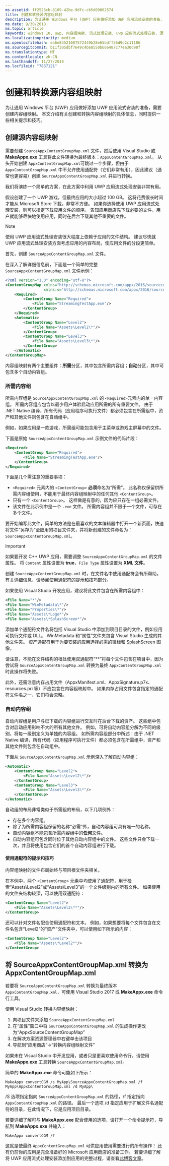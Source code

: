 ```yaml
---
ms.assetid: ff2523cb-8109-42be-9dfc-cb5d09002574
title: 创建和转换源内容组映射
description: 为让通用 Windows 平台 (UWP) 应用做好添加 UWP 应用流式安装的准备，需要创建内容组映射。 本文介绍有关创建和转换内容组映射的具体信息，同时提供一些相关提示和技巧。
ms.date: 9/30/2018
ms.topic: article
keywords: windows 10, uwp, 内容组映射, 流式处理安装, uwp 应用流式处理安装, 源内容组映射
ms.localizationpriority: medium
ms.openlocfilehash: ea6e83521007572449b28e65bdff56d9d2c11186
ms.sourcegitcommit: b11f305dbf7649c4b68550b666487c77ea30d98f
ms.translationtype: MT
ms.contentlocale: zh-CN
ms.lasthandoff: 11/27/2018
ms.locfileid: "7837121"
---
```

# <a name="create-and-convert-a-source-content-group-map"></a>创建和转换源内容组映射

为让通用 Windows 平台 (UWP) 应用做好添加 UWP 应用流式安装的准备，需要创建内容组映射。 本文介绍有关创建和转换内容组映射的具体信息，同时提供一些相关提示和技巧。

## <a name="creating-the-source-content-group-map"></a>创建源内容组映射

需要创建 `SourceAppxContentGroupMap.xml` 文件，然后使用 Visual Studio 或 **MakeAppx.exe** 工具将此文件转换为最终版本：`AppxContentGroupMap.xml`。 从头开始创建 `AppxContentGroupMap.xml`可跳过一个步骤，但由于 `AppxContentGroupMap.xml` 中不允许使用通配符（它们非常有用），因此建议（通常也更容易）创建 `SourceAppxContentGroupMap.xml` 并进行转换。 

我们将演练一个简单的方案，在此方案中利用 UWP 应用流式处理安装非常有用。 

假设创建了一个 UWP 游戏，但最终应用的大小超过 100 GB。 这将花费很长时间才能从 Microsoft Store 下载，非常不方便。 如果你选择使用 UWP 应用流式处理安装，则可以指定下载应用文件的顺序。 告知应用商店先下载必要的文件，用户就能够尽快地使用应用，同时在后台下载其他不重要的文件。

> [!NOTE]
> 使用 UWP 应用流式处理安装很大程度上依赖于应用的文件结构。 建议尽快就 UWP 应用流式处理安装方面考虑应用的内容布局，使应用文件的分段更简单。

首先，创建 `SourceAppxContentGroupMap.xml` 文件。

在深入了解详细信息前，下面是一个简单的完整 `SourceAppxContentGroupMap.xml` 文件示例：

```xml
<?xml version="1.0" encoding="utf-8"?>  
<ContentGroupMap xmlns="http://schemas.microsoft.com/appx/2016/sourcecontentgroupmap" 
                 xmlns:s="http://schemas.microsoft.com/appx/2016/sourcecontentgroupmap"> 
    <Required>
        <ContentGroup Name="Required">
            <File Name="StreamingTestApp.exe"/>
        </ContentGroup>
    </Required>
    <Automatic>
        <ContentGroup Name="Level2">
            <File Name="Assets\Level2\*"/>
        </ContentGroup>
        <ContentGroup Name="Level3">
            <File Name="Assets\Level3\*"/>
        </ContentGroup>
    </Automatic>
</ContentGroupMap>
```

内容组映射有两个主要组件：**所需**分区，其中包含所需内容组；**自动**分区，其中可包含多个自动内容组。

### <a name="required-content-group"></a>所需内容组

所需内容组是 `SourceAppxContentGroupMap.xml` 的 `<Required>`元素内的单一内容组。 所需内容组应包含以最少用户体验启动应用所需的所有重要文件。 由于 .NET Native 编译，所有代码（应用程序可执行文件）都必须包含在所需组中，资产和其他文件则包含在自动组中。

例如，如果应用是一款游戏，所需组可能包含用于主菜单或游戏主屏幕中的文件。

下面是原始 `SourceAppxContentGroupMap.xml` 示例文件的代码片段： 
```xml
<Required>
    <ContentGroup Name="Required">
        <File Name="StreamingTestApp.exe"/>
    </ContentGroup>
</Required>
```

下面是几个需注意的重要事项：

- `<Required>` 元素内的 `<ContentGroup>` **必须**命名为“所需”。 此名称仅保留供所需内容组使用，不能用于最终内容组映射中的任何其他 `<ContentGroup>`。
- 只有一个 `<ContentGroup>`。 这样做是有意的，因为应只存在一组必需文件。
- 该文件在此示例中是一个 `.exe` 文件。 所需内容组并不限于一个文件，可存在多个文件。 

要开始编写此文件，简单的方法是在最喜欢的文本编辑器中打开一个新页面，快速将文件“另存为”至应用的项目文件夹，并将新创建的文件命名为：`SourceAppxContentGroupMap.xml`。

> [!IMPORTANT]
> 如果要开发 C++ UWP 应用，需要调整 `SourceAppxContentGroupMap.xml` 的文件属性。 将 `Content` 属性设置为 **true**，`File Type` 属性设置为 **XML 文件**。 

创建 `SourceAppxContentGroupMap.xml` 时，在文件名中使用通配符会有所帮助，有关详细信息，请参阅[使用通配符的提示和技巧](#wildcards)部分。

如果使用 Visual Studio 开发应用，建议将此文件包含在所需内容组中：

```xml
<File Name="*"/>
<File Name="WinMetadata\*"/>
<File Name="Properties\*"/>
<File Name="Assets\*Logo*"/>
<File Name="Assets\*SplashScreen*"/>
```

添加单个通配符文件名将包括 Visual Studio 中添加到项目目录的文件，例如应用可执行文件或 DLL。 WinMetadata 和“属性”文件夹包含 Visual Studio 生成的其他文件夹。 资产通配符用于为要安装的应用选择必需的徽标和 SplashScreen 图像。

请注意，不能在文件结构的根处使用双通配符“**”将每个文件包含在项目中，因为尝试将 `SourceAppxContentGroupMap.xml` 转换为最终 `AppxContentGroupMap.xml` 时此操作将失败。

此外，还需注意内存占用文件（AppxManifest.xml、AppxSignature.p7x、resources.pri 等）不应包含在内容组映射中。 如果内存占用文件包含指定的通配符文件名之一，它们将会忽略。

### <a name="automatic-content-groups"></a>自动内容组

自动内容组是用户与已下载的内容组进行交互时在后台下载的资产。 这些组中包含对启动应用影响不大的所有其他文件。 例如，可将自动内容组分解为不同的级别，将每一级别定义为单独的内容组。 如所需内容组部分中所述：由于 .NET Native 编译，所有代码（应用程序可执行文件）都必须包含在所需组中，资产和其他文件则包含在自动组中。

下面从 `SourceAppxContentGroupMap.xml` 示例深入了解自动内容组：
```xml
<Automatic>
    <ContentGroup Name="Level2">
        <File Name="Assets\Level2\*"/>
    </ContentGroup>
    <ContentGroup Name="Level3">
        <File Name="Assets\Level3\*"/>
    </ContentGroup>
</Automatic>
```

自动组的布局非常类似于所需组的布局，以下几项例外：

- 存在多个内容组。
- 除了为所需内容组保留的名称“必需”外，自动内容组可具有唯一的名称。
- 自动内容组不能包含所需内容组中的**任何**文件。 
- 自动内容组可包含同时位于其他自动内容组中的文件。 这些文件只会下载一次，并且将使用包含它们的首个自动内容组进行下载。

#### 使用通配符<a name="wildcards"></a>的提示和技巧

内容组映射的文件布局始终与项目根文件夹相关。

在本例中，两个 `<ContentGroup>` 元素中均使用了通配符，用于检索“Assets\Level2”或“Assets\Level3”的一个文件级别内的所有文件。 如果使用的文件夹结构较深，可以使用双通配符：

```xml
<ContentGroup Name="Level2">
    <File Name="Assets\Level2\**"/>
</ContentGroup>
```

还可以针对文件名配合使用通配符和文本。 例如，如果想要将每个文件包含在文件名包含“Level2”的“资产”文件夹中，可以使用如下所示的内容：

```xml
<ContentGroup Name="Level2">
    <File Name="Assets\*Level2*"/>
</ContentGroup>
```

## <a name="convert-sourceappxcontentgroupmapxml-to-appxcontentgroupmapxml"></a>将 SourceAppxContentGroupMap.xml 转换为 AppxContentGroupMap.xml

若要将 `SourceAppxContentGroupMap.xml` 转换为最终版本 `AppxContentGroupMap.xml`，可使用 Visual Studio 2017 或 **MakeAppx.exe** 命令行工具。

使用 Visual Studio 转换内容组映射：
1. 向项目文件夹添加 `SourceAppxContentGroupMap.xml`
2. 在“属性”窗口中将 `SourceAppxContentGroupMap.xml` 的生成操作更改为“AppxSourceContentGroupMap”
2. 在解决方案资源管理器中右键单击该项目
3. 导航到“应用商店”->“转换内容组映射文件”

如果未在 Visual Studio 中开发应用，或者只是更喜欢使用命令行，请使用 **MakeAppx.exe** 工具转换 `SourceAppxContentGroupMap.xml`。 

简单的 **MakeAppx.exe** 命令可能如下所示：
```syntax
MakeAppx convertCGM /s MyApp\SourceAppxContentGroupMap.xml /f MyApp\AppxContentGroupMap.xml /d MyApp\
```

/S 选项指定指向 `SourceAppxContentGroupMap.xml` 的路径，/f 指定指向 `AppxContentGroupMap.xml` 的路径。 最后一个选项 /d 指定应用于扩展文件名通配符的目录，在此情况下，它是应用项目目录。

若要详细了解可与 **MakeAppx.exe** 配合使用的选项，请打开一个命令提示符，导航到 **MakeAppx.exe** 并输入：

```syntax
MakeAppx convertCGM /?
```

这就是使最终 `AppxContentGroupMap.xml` 可供应用使用需要进行的所有操作！ 还有仍前你的应用是完全准备好的 Microsoft 应用商店的准备工作。 若要详细了解将 UWP 应用流式处理安装添加到应用的完整过程，请查看[此博客文章](https://blogs.msdn.microsoft.com/appinstaller/2017/03/15/uwp-streaming-app-installation/)。
